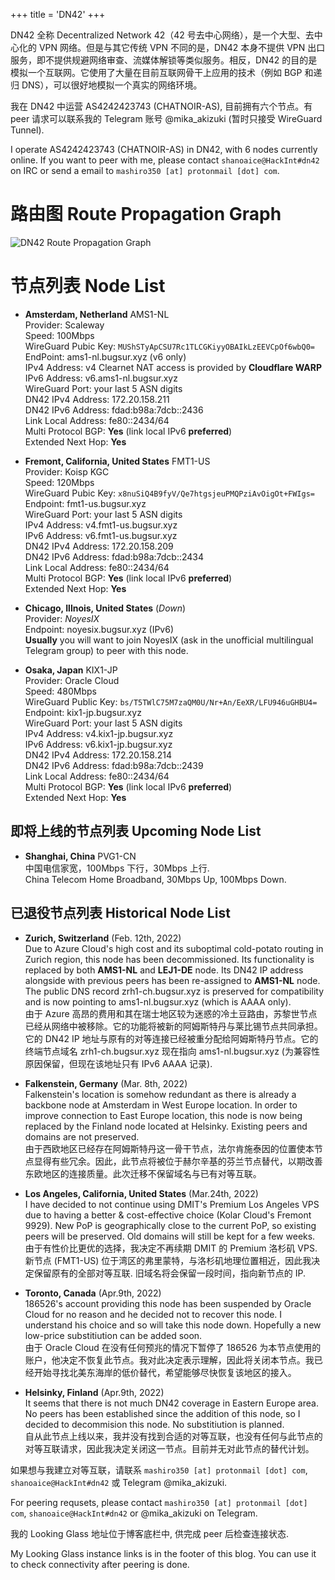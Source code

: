 +++
title = 'DN42'
+++

DN42 全称 Decentralized Network 42（42 号去中心网络），是一个大型、去中心化的 VPN 网络。但是与其它传统 VPN 不同的是，DN42 本身不提供 VPN 出口服务，即不提供规避网络审查、流媒体解锁等类似服务。相反，DN42 的目的是模拟一个互联网。它使用了大量在目前互联网骨干上应用的技术（例如 BGP 和递归 DNS），可以很好地模拟一个真实的网络环境。

我在 DN42 中运营 AS4242423743 (CHATNOIR-AS), 目前拥有六个节点。有 peer 请求可以联系我的 Telegram 账号 @mika_akizuki (暂时只接受 WireGuard Tunnel).

I operate AS4242423743 (CHATNOIR-AS) in DN42, with 6 nodes currently online. If you want to peer with me, please contact `shanoaice@HackInt#dn42` on IRC or send a email to `mashiro350 [at] protonmail [dot] com`.

# 路由图 Route Propagation Graph
![DN42 Route Propagation Graph](https://bgp-api.strexp.net/as_graph/AS4242423743)

# 节点列表 Node List

- **Amsterdam, Netherland** AMS1-NL  
  Provider: Scaleway  
  Speed: 100Mbps  
  WireGuard Pubic Key: `MUShSTyApCSU7Rc1TLCGKiyyOBAIkLzEEVCpOf6wbQ0=`  
  EndPoint: ams1-nl.bugsur.xyz (v6 only)  
  IPv4 Address: v4 Clearnet NAT access is provided by **Cloudflare WARP**  
  IPv6 Address: v6.ams1-nl.bugsur.xyz  
  WireGuard Port: your last 5 ASN digits  
  DN42 IPv4 Address: 172.20.158.211  
  DN42 IPv6 Address: fdad:b98a:7dcb::2436  
  Link Local Address: fe80::2434/64  
  Multi Protocol BGP: **Yes** (link local IPv6 **preferred**)  
  Extended Next Hop: **Yes**  

- **Fremont, California, United States** FMT1-US  
  Provider: Koisp KGC  
  Speed: 120Mbps  
  WireGuard Pubic Key: `x8nuSiQ4B9fyV/Qe7htgsjeuPMQPziAvOigOt+FWIgs=`  
  Endpoint: fmt1-us.bugsur.xyz  
  WireGuard Port: your last 5 ASN digits  
  IPv4 Address: v4.fmt1-us.bugsur.xyz  
  IPv6 Address: v6.fmt1-us.bugsur.xyz  
  DN42 IPv4 Address: 172.20.158.209  
  DN42 IPv6 Address: fdad:b98a:7dcb::2434  
  Link Local Address: fe80::2434/64  
  Multi Protocol BGP: **Yes** (link local IPv6 **preferred**)  
  Extended Next Hop: **Yes**

- **Chicago, Illnois, United States** (*Down*)  
  Provider: *NoyesIX*  
  Endpoint: noyesix.bugsur.xyz (IPv6)  
  **Usually** you will want to join NoyesIX (ask in the unofficial multilingual Telegram group) to peer with this node.  

- **Osaka, Japan** KIX1-JP  
  Provider: Oracle Cloud  
  Speed: 480Mbps  
  WireGuard Public Key: `bs/T5TWlC75M7zaQM0U/Nr+An/EeXR/LFU946uGHBU4=`  
  Endpoint: kix1-jp.bugsur.xyz  
  WireGuard Port: your last 5 ASN digits  
  IPv4 Address: v4.kix1-jp.bugsur.xyz  
  IPv6 Address: v6.kix1-jp.bugsur.xyz  
  DN42 IPv4 Address: 172.20.158.214  
  DN42 IPv6 Address: fdad:b98a:7dcb::2439  
  Link Local Address: fe80::2434/64  
  Multi Protocol BGP: **Yes** (link local IPv6 **preferred**)  
  Extended Next Hop: **Yes**

## 即将上线的节点列表 Upcoming Node List

- **Shanghai, China** PVG1-CN  
  中国电信家宽，100Mbps 下行，30Mbps 上行.  
  China Telecom Home Broadband, 30Mbps Up, 100Mbps Down.

## 已退役节点列表 Historical Node List

- **Zurich, Switzerland** (Feb. 12th, 2022)  
  Due to Azure Cloud's high cost and its suboptimal cold-potato routing in Zurich region, this node has been decommissioned. Its functionality is replaced by both **AMS1-NL** and **LEJ1-DE** node. Its DN42 IP address alongside with previous peers has been re-assigned to **AMS1-NL** node. The public DNS record zrh1-ch.bugsur.xyz is preserved for compatibility and is now pointing to ams1-nl.bugsur.xyz (which is AAAA only).  
  由于 Azure 高昂的费用和其在瑞士地区较为迷惑的冷土豆路由，苏黎世节点已经从网络中被移除。它的功能将被新的阿姆斯特丹与莱比锡节点共同承担。它的 DN42 IP 地址与原有的对等连接已经被重分配给阿姆斯特丹节点。它的终端节点域名 zrh1-ch.bugsur.xyz 现在指向 ams1-nl.bugsur.xyz (为兼容性原因保留，但现在该地址只有 IPv6 AAAA 记录).

- **Falkenstein, Germany** (Mar. 8th, 2022)  
  Falkenstein's location is somehow redundant as there is already a backbone node at Amsterdam in West Europe location. In order to improve connection to East Europe location, this node is now being replaced by the Finland node located at Helsinky. Existing peers and domains are not preserved.  
  由于西欧地区已经存在阿姆斯特丹这一骨干节点，法尔肯施泰因的位置使本节点显得有些冗余。因此，此节点将被位于赫尔辛基的芬兰节点替代，以期改善东欧地区的连接质量。此次迁移不保留域名与已有对等互联。

- **Los Angeles, California, United States** (Mar.24th, 2022)  
  I have decided to not continue using DMIT's Premium Los Angeles VPS due to having a better & cost-effective choice (Kolar Cloud's Fremont 9929). New PoP is geographically close to the current PoP, so existing peers will be preserved. Old domains will still be kept for a few weeks.  
  由于有性价比更优的选择，我决定不再续期 DMIT 的 Premium 洛杉矶 VPS. 新节点 (FMT1-US) 位于湾区的弗里蒙特，与洛杉矶地理位置相近，因此我决定保留原有的全部对等互联. 旧域名将会保留一段时间，指向新节点的 IP.

- **Toronto, Canada** (Apr.9th, 2022)  
  186526's account providing this node has been suspended by Oracle Cloud for no reason and he decided not to recover this node. I understand his choice and so will take this node down. Hopefully a new low-price substitiution can be added soon.  
  由于 Oracle Cloud 在没有任何预兆的情况下暂停了 186526 为本节点使用的账户，他决定不恢复此节点。我对此决定表示理解，因此将关闭本节点。我已经开始寻找北美东海岸的低价替代，希望能够尽快恢复该地区的接入。

- **Helsinky, Finland** (Apr.9th, 2022)  
  It seems that there is not much DN42 coverage in Eastern Europe area. No peers has been established since the addition of this node, so I decided to decommision this node. No substitiution is planned.  
  自从此节点上线以来，我并没有找到合适的对等互联，也没有任何与此节点的对等互联请求，因此我决定关闭这一节点。目前并无对此节点的替代计划。

如果想与我建立对等互联，请联系 `mashiro350 [at] protonmail [dot] com`, `shanoaice@HackInt#dn42` 或 Telegram @mika_akizuki.

For peering requsets, please contact `mashiro350 [at] protonmail [dot] com`, `shanoaice@HackInt#dn42` or @mika_akizuki on Telegram.

我的 Looking Glass 地址位于博客底栏中, 供完成 peer 后检查连接状态.

My Looking Glass instance links is in the footer of this blog. You can use it to check connectivity after peering is done.
